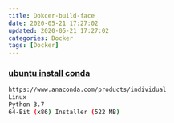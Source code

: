 ```yaml
---
title: Dokcer-build-face
date: 2020-05-21 17:27:02
updated: 2020-05-21 17:27:02
categories: Docker
tags: [Docker]
---
```




### [ubuntu install conda](https://www.howtoing.com/how-to-install-anaconda-on-ubuntu-18-04-quickstart)

```bash
https://www.anaconda.com/products/individual
Linux 
Python 3.7
64-Bit (x86) Installer (522 MB)

```



